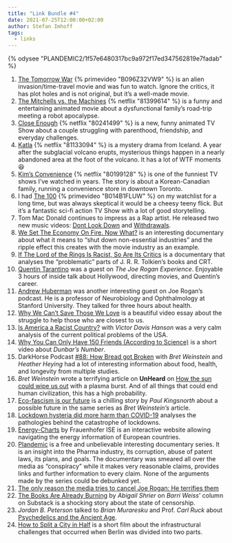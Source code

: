 ```yaml
---
title: "Link Bundle #4"
date: 2021-07-25T12:00:00+02:00
author: Stefan Imhoff
tags:
  - links
---
```


{% odysee "PLANDEMIC2/1f57e6480317bc9a972f17ed347562819e7fadab" %}

1. [The Tomorrow War](https://www.themoviedb.org/movie/588228-the-tomorrow-war) {% primevideo "B096Z32VW9" %} is an alien invasion/time-travel movie and was fun to watch. Ignore the critics, it has plot holes and is not original, but it’s a well-made movie.
2. [The Mitchells vs. the Machines](https://www.themoviedb.org/movie/501929-the-mitchells-vs-the-machines) {% netflix "81399614" %} is a funny and entertaining animated movie about a dysfunctional family’s road-trip meeting a robot apocalypse.
3. [Close Enough](https://www.themoviedb.org/tv/84503-close-enough) {% netflix "80241499" %} is a new, funny animated TV Show about a couple struggling with parenthood, friendship, and everyday challenges.
4. [Katla](https://www.themoviedb.org/tv/104157-katla) {% netflix "81133094" %} is a mystery drama from Iceland. A year after the subglacial volcano erupts, mysterious things happen in a nearly abandoned area at the foot of the volcano. It has a lot of WTF moments 😆
5. [Kim’s Convenience](https://www.themoviedb.org/tv/68106-kim-s-convenience) {% netflix "80199128" %} is one of the funniest TV shows I’ve watched in years. The story is about a Korean-Canadian family, running a convenience store in downtown Toronto.
6. I had [The 100](https://www.themoviedb.org/tv/48866-the-100) {% primevideo "B014B1FLUW" %} on my watchlist for a long time, but was always skeptical it would be a cheesy teeny flick. But it’s a fantastic sci-fi action TV Show with a lot of good storytelling.
7. Tom Mac Donald continues to impress as a Rap artist. He released two new music videos: [Dont Look Down](https://youtu.be/rQRww_yhVpQ) and [Withdrawals](https://youtu.be/KOtA6qCh8Vo).
8. [We Set The Economy On Fire. Now What?](https://youtu.be/Cpvm8ZKfKh0) is an interesting documentary about what it means to “shut down non-essential industries” and the ripple effect this creates with the movie industry as an example.
9. [If The Lord of the Rings Is Racist, So Are Its Critics](https://youtu.be/UJyN41f93QQ) is a documentary that analyses the “problematic” parts of J. R. R. Tolkien’s books and CRT.
10. [Quentin Tarantino](https://open.spotify.com/episode/5cdu4y60lq6QXyUbhMpVWH) was a guest on _The Joe Rogan Experience_. Enjoyable 3 hours of inside talk about Hollywood, directing movies, and Quentin’s career.
11. [Andrew Huberman](https://open.spotify.com/episode/0ScxTKuC8EaZpIxAfWZNpu) was another interesting guest on Joe Rogan’s podcast. He is a professor of Neurobiology and Ophthalmology at Stanford University. They talked for three hours about health.
12. [Why We Can’t Save Those We Love](https://youtu.be/P3X4jALZG_w) is a beautiful video essay about the struggle to help those who are closest to us.
13. [Is America a Racist Country?](https://podcasts.apple.com/podcast/triggernometry/id1375568988?i=1000529252834) with _Victor Davis Hanson_ was a very calm analysis of the current political problems of the USA.
14. [Why You Can Only Have 150 Friends (According to Science)](https://youtu.be/-wC8oOyiDhk) is a short video about _Dunbar’s Number_.
15. DarkHorse Podcast [\#88: How Bread got Broken](https://podcasts.apple.com/podcast/bret-weinstein-darkhorse-podcast/id1471581521?i=1000529536740) with _Bret Weinstein_ and _Heather Heying_ had a lot of interesting information about food, health, and longevity from multiple studies.
16. _Bret Weinstein_ wrote a terrifying article on **UnHeard** on [How the sun could wipe us out](https://unherd.com/2021/07/how-the-sun-could-wipe-us-out/) with a plasma burst. And of all things that could end human civilization, this has a high probability.
17. [Eco-fascism is our future](https://unherd.com/2021/07/eco-fascism-is-our-future/) is a chilling story by _Paul Kingsnorth_ about a possible future in the same series as _Bret Weinstein’s_ article.
18. [Lockdown hysteria did more harm than COVID-19](https://nypost.com/2021/07/20/lockdown-hysteria-did-more-harm-than-covid-19/) analyses the pathologies behind the catastrophe of lockdowns.
19. [Energy-Charts](https://energy-charts.info/?l=en) by Frauenhofer ISE is an interactive website allowing navigating the energy information of European countries.
20. [Plandemic](https://plandemicseries.com/) is a free and unbelievable interesting documentary series. It is an insight into the Pharma industry, its corruption, abuse of patent laws, its plans, and goals. The documentary was smeared all over the media as “conspiracy” while it makes very reasonable claims, provides links and further information to every claim. None of the arguments made by the series could be debunked yet.
21. [The only reason the media tries to cancel Joe Rogan: He terrifies them](https://nypost.com/2021/07/17/the-media-only-tries-to-cancel-joe-rogan-because-he-terrifies-them/)
22. [The Books Are Already Burning](https://bariweiss.substack.com/p/the-books-are-already-burning) by _Abigail Shrier_ on _Barri Weiss_’ column on Substack is a shocking story about the state of censorship.
23. _Jordan B. Peterson_ talked to _Brian Muraresku_ and Prof. _Carl Ruck_ about [Psychedelics and the Ancient Age](https://podcasts.apple.com/podcast/the-jordan-b-peterson-podcast/id1184022695?i=1000529586954).
24. [How to Split a City in Half](https://youtu.be/P6qg0sKJJKM) is a short film about the infrastructural challenges that occurred when Berlin was divided into two parts.

